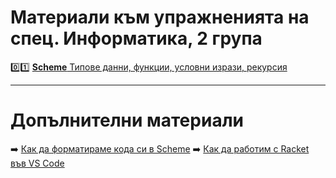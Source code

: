 # Материали към упражненията на спец. Информатика, 2 група

:zero::one: [**Scheme** Типове данни, функции, условни изрази, рекурсия](./01/README.md)

---

# Допълнителни материали

:arrow_right: [Как да форматираме кода си в Scheme](./additional-materials/scheme-formatting.md)
:arrow_right: [Как да работим с Racket във VS Code](./additional-materials/scheme-vscode.md)